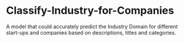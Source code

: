# Classify-Industry-for-Companies
A model that could accurately predict the Industry Domain for different start-ups and companies based on descriptions, titles and categories.
